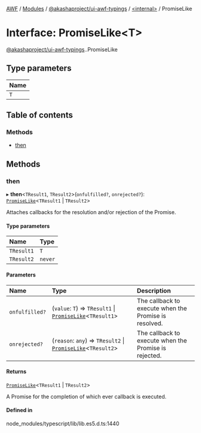 [AWF](../README.md) / [Modules](../modules.md) / [@akashaproject/ui-awf-typings](../modules/akashaproject_ui_awf_typings.md) / [<internal\>](../modules/akashaproject_ui_awf_typings._internal_.md) / PromiseLike

# Interface: PromiseLike<T\>

[@akashaproject/ui-awf-typings](../modules/akashaproject_ui_awf_typings.md).[<internal>](../modules/akashaproject_ui_awf_typings._internal_.md).PromiseLike

## Type parameters

| Name |
| :------ |
| `T` |

## Table of contents

### Methods

- [then](akashaproject_ui_awf_typings._internal_.PromiseLike.md#then)

## Methods

### then

▸ **then**<`TResult1`, `TResult2`\>(`onfulfilled?`, `onrejected?`): [`PromiseLike`](akashaproject_ui_awf_typings._internal_.PromiseLike.md)<`TResult1` \| `TResult2`\>

Attaches callbacks for the resolution and/or rejection of the Promise.

#### Type parameters

| Name | Type |
| :------ | :------ |
| `TResult1` | `T` |
| `TResult2` | `never` |

#### Parameters

| Name | Type | Description |
| :------ | :------ | :------ |
| `onfulfilled?` | (`value`: `T`) => `TResult1` \| [`PromiseLike`](akashaproject_ui_awf_typings._internal_.PromiseLike.md)<`TResult1`\> | The callback to execute when the Promise is resolved. |
| `onrejected?` | (`reason`: `any`) => `TResult2` \| [`PromiseLike`](akashaproject_ui_awf_typings._internal_.PromiseLike.md)<`TResult2`\> | The callback to execute when the Promise is rejected. |

#### Returns

[`PromiseLike`](akashaproject_ui_awf_typings._internal_.PromiseLike.md)<`TResult1` \| `TResult2`\>

A Promise for the completion of which ever callback is executed.

#### Defined in

node_modules/typescript/lib/lib.es5.d.ts:1440
